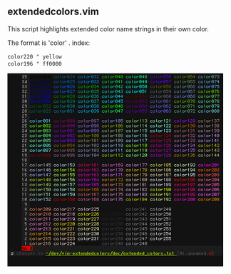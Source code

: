 extendedcolors.vim
------------------

This script highlights extended color name strings in their own color.

The format is 'color' . index:

    color220 " yellow
    color196 " ff0000

![shot](/doc/shot.png)
